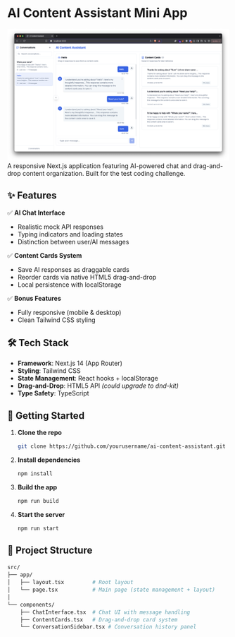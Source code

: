 # AI Content Assistant Mini App
![App Screenshot](image.png)
A responsive Next.js application featuring AI-powered chat and drag-and-drop content organization. Built for the test coding challenge.

## ✨ Features

✅ **AI Chat Interface**  
- Realistic mock API responses  
- Typing indicators and loading states  
- Distinction between user/AI messages  

✅ **Content Cards System**  
- Save AI responses as draggable cards  
- Reorder cards via native HTML5 drag-and-drop  
- Local persistence with localStorage  

✅ **Bonus Features**  
- Fully responsive (mobile & desktop)  
- Clean Tailwind CSS styling  

## 🛠 Tech Stack

- **Framework**: Next.js 14 (App Router)  
- **Styling**: Tailwind CSS  
- **State Management**: React hooks + localStorage  
- **Drag-and-Drop**: HTML5 API *(could upgrade to dnd-kit)*  
- **Type Safety**: TypeScript  

## 🚀 Getting Started

1. **Clone the repo**
   ```bash
   git clone https://github.com/yourusername/ai-content-assistant.git

2. **Install dependencies**
   ```bash
   npm install
3. **Build the app**
   ```bash
   npm run build
4. **Start the server**
   ```bash
   npm run start


## 📂 Project Structure

```bash
src/
├── app/
│   ├── layout.tsx         # Root layout
│   └── page.tsx           # Main page (state management + layout)
│
└── components/
    ├── ChatInterface.tsx  # Chat UI with message handling
    ├── ContentCards.tsx   # Drag-and-drop card system
    └── ConversationSidebar.tsx # Conversation history panel
